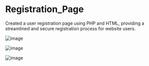 # Registration_Page
Created a user registration page using PHP and HTML, providing a streamlined and secure registration process for website users.

![image](https://github.com/5hweta28/Registration_Page/assets/113817351/fdccb98f-62ed-4373-8534-0deb8877cb99)

![image](https://github.com/5hweta28/Registration_Page/assets/113817351/b1fbd3ea-082f-4645-b7ea-c751d9fcd693)

![image](https://github.com/5hweta28/Registration_Page/assets/113817351/c594b877-f396-4b67-96f9-7a6466bbed9f)
